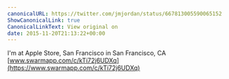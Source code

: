 ```yaml
---
canonicalURL: https://twitter.com/jmjordan/status/667813005590065152
ShowCanonicalLink: true
CanonicalLinkText: View original on
date: 2015-11-20T21:13:22+00:00
---
```

I'm at Apple Store, San Francisco in San Francisco, CA [www.swarmapp.com/c/kTi72j6UDXq](https://www.swarmapp.com/c/kTi72j6UDXq)